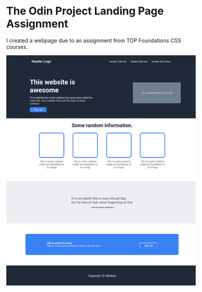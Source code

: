 # The Odin Project Landing Page Assignment

I created a webpage due to an assignment from TOP Foundations CSS courses.

![Landing Page](https://raw.githubusercontent.com/leliukas/odin-landing-page/main/livepage.png "This is the screenshot of the page I created")